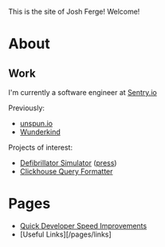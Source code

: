 This is the site of Josh Ferge! Welcome!

# About

## Work

I'm currently a software engineer at [Sentry.io](https://sentry.io)

Previously:

- [unspun.io](https://unspun.io)
- [Wunderkind](https:///wunderkind.co)

Projects of interest:

- [Defibrillator Simulator](/Defibrillator-Simulator/)
  ([press](https://www.colorado.edu/cs/2016/06/21/recent-alum-helps-develop-disruptive-simulated-defibrillator))
- [Clickhouse Query Formatter](https://marketplace.visualstudio.com/items?itemName=JoshFerge.clickhouse-query-formatter)

# Pages

- [Quick Developer Speed Improvements](/pages/dev.html)
- [Useful Links][/pages/links]
